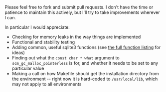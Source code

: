 Please feel free to fork and submit pull requests. I don't have
the time or patience to maintain this actively, but I'll try to
take improvements wherever I can.

In particular I would appreciate:

- Checking for memory leaks in the way things are implemented
- Functional and stability testing
- Adding common, useful sqlite3 functions (see [the full function
  listing](https://sqlite.org/c3ref/funclist.html) for ideas)
- Finding out what the `const char * what` argument to
  `scm_gc_malloc_pointerless` is for, and whether it needs to be
  set to any particular value
- Making a call on how Makefile should get the installation
  directory from the environment -- right now it is hard-coded to
  `/usr/local/lib`, which may not apply to all environments
